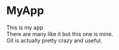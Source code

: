 # MyApp
This is my app  
There are many like it but this one is mine.  
Git is actually pretty crazy and useful.  